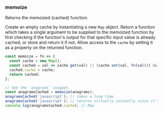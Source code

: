 ### memoize

Returns the memoized (cached) function.

Create an empty cache by instantiating a new `Map` object.
Return a function which takes a single argument to be supplied to the memoized function by first checking if the function's output for that specific input value is already cached, or store and return it if not.
Allow access to the `cache` by setting it as a property on the returned function.

```js
const memoize = fn => {
  const cache = new Map();
  const cached = val => cache.get(val) || (cache.set(val, fn(val))) && cache.get(val);
  cached.cache = cache;
  return cached;
};
```

```js
// See the `anagrams` snippet.
const anagramsCached = memoize(anagrams);
anagramsCached('javascript'); // takes a long time
anagramsCached('javascript'); // returns virtually instantly since it's now cached
console.log(anagramsCached.cache); // Map
```
